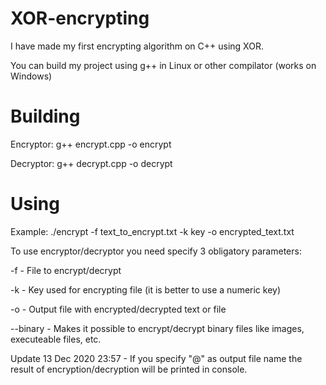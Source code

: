 # XOR-encrypting

I have made my first encrypting algorithm on C++ using XOR.

You can build my project using g++ in Linux or other compilator (works on Windows)

# Building
Encryptor:
g++ encrypt.cpp -o encrypt 

Decryptor:
g++ decrypt.cpp -o decrypt 

# Using
Example: ./encrypt -f text_to_encrypt.txt -k key -o encrypted_text.txt

To use encryptor/decryptor you need specify 3 obligatory parameters:

  -f - File to encrypt/decrypt
  
  -k - Key used for encrypting file (it is better to use a numeric key)
  
  -o - Output file with encrypted/decrypted text or file 
  
  --binary - Makes it possible to encrypt/decrypt binary files like images, executeable files, etc.
  
  Update 13 Dec 2020 23:57 - If you specify "@" as output file name the result of encryption/decryption will be printed in console.
